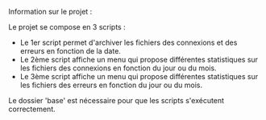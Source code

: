 Information sur le projet :

Le projet se compose en 3 scripts :
  - Le 1er script permet d'archiver les fichiers des connexions et des erreurs en fonction de la date.
  - Le 2ème script affiche un menu qui propose différentes statistiques sur les fichiers des connexions en fonction du jour ou du mois.
  - Le 3ème script affiche un menu qui propose différentes statistiques sur les fichiers des erreurs en fonction du jour ou du mois.

Le dossier 'base' est nécessaire pour que les scripts s'exécutent correctement.
